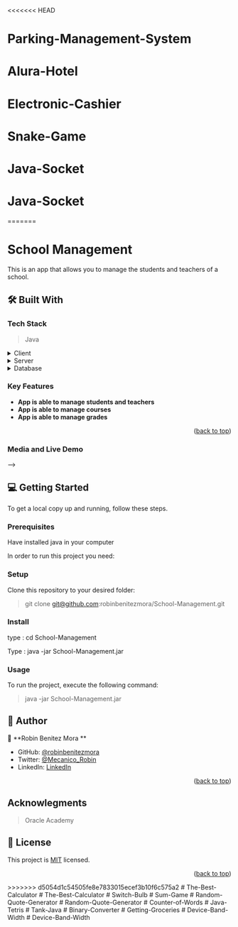 <<<<<<< HEAD
# Parking-Management-System
# Alura-Hotel
# Electronic-Cashier
# Snake-Game
# Java-Socket
# Java-Socket
=======
<a name="readme-top"></a>


# School Management<a name="about-project"></a>

This is an app that allows you to manage the students and teachers of a school.

## 🛠 Built With <a name="built-with"></a>

### Tech Stack <a name="tech-stack"></a>

> Java

<details>
  <summary>Client</summary>
  <ul>
    <li><a href=>Java</a></li>
  </ul>
</details>

<details>
  <summary>Server</summary>
  <ul>
    <li><a href="https://oracle.com">java</a></li>
  </ul>
</details>

<details>
<summary>Database</summary>
  <ul>
    <li><a href="https://www.postgresql.org/">PostgreSQL</a></li>
  </ul>
</details>

<!-- Features -->

### Key Features <a name="key-features"></a>

- **App is able to manage students and teachers**
- **App is able to manage courses**
- **App is able to manage grades**

<p align="right">(<a href="#readme-top">back to top</a>)</p>

### Media and Live Demo <a name="presentation"></a>

<!-- [Deploy](https://robinbenitezmora.github.io/Coins-Converter/) --> -->


<!-- GETTING STARTED -->

## 💻 Getting Started <a name="getting-started"></a>

To get a local copy up and running, follow these steps.

### Prerequisites

Have installed java in your computer

In order to run this project you need:

### Setup

Clone this repository to your desired folder:

> git clone git@github.com:robinbenitezmora/School-Management.git

### Install

type : cd School-Management


Type : java -jar School-Management.jar

### Usage

To run the project, execute the following command:

> java -jar School-Management.jar


<!-- AUTHORS -->

## 👥 Author <a name="authors"></a>


👤 **Robin Benitez Mora **

- GitHub: [@robinbenitezmora](https://github.com/robinbenitezmora)
- Twitter: [@Mecanico_Robin](https://twitter.com/mecanico_robin)
- LinkedIn: [LinkedIn](https://www.linkedin.com/in/robin-benitez-mora/)



<p align="right">(<a href="#readme-top">back to top</a>)</p>


## Acknowlegments

> Oracle Academy

<!-- LICENSE -->

## 📝 License <a name="license"></a>

This project is [MIT](./MIT.md) licensed.

<p align="right">(<a href="#readme-top">back to top</a>)</p>
>>>>>>> d5054d1c54505fe8e7833015ecef3b10f6c575a2
# The-Best-Calculator
# The-Best-Calculator
# Switch-Bulb
# Sum-Game
# Random-Quote-Generator
# Random-Quote-Generator
# Counter-of-Words
# Java-Tetris
# Tank-Java
# Binary-Converter
# Getting-Groceries
# Device-Band-Width
# Device-Band-Width
